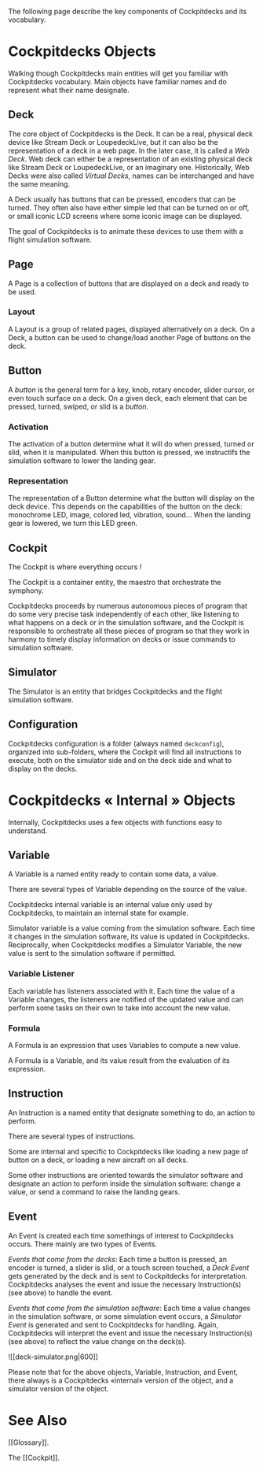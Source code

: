 The following page describe the key components of Cockpitdecks and its vocabulary.

# Cockpitdecks Objects

Walking though Cockpitdecks main entities will get you familiar with Cockpitdecks vocabulary. Main objects have familiar names and do represent what their name designate.

## Deck

The core object of Cockpitdecks is the Deck. It can be a real, physical deck device like Stream Deck or LoupedeckLive, but it can also be the representation of a deck in a web page. In the later case, it is called a *Web Deck*. Web deck can either be a representation of an existing physical deck like Stream Deck or LoupedeckLive, or an imaginary one. Historically, Web Decks were also called *Virtual Decks*, names can be interchanged and have the same meaning.

A Deck usually has buttons that can be pressed, encoders that can be turned. They often also have either simple led that can be turned on or off, or small iconic LCD screens where some iconic image can be displayed.

The goal of Cockpitdecks is to animate these devices to use them with a flight simulation software.

## Page

A Page is a collection of buttons that are displayed on a deck and ready to be used.

### Layout

A Layout is a group of related pages, displayed alternatively on a deck. On a Deck, a button can be used to change/load another Page of buttons on the deck.

## Button

A *button* is the general term for a key, knob, rotary encoder, slider cursor, or even touch surface on a deck. On a given deck, each element that can be pressed, turned, swiped, or slid is a *button*.

### Activation

The activation of a button determine what it will do when pressed, turned or slid, when it is manipulated.
When this button is pressed, we instructifs the simulation software to lower the landing gear.

### Representation

The representation of a Button determine what the button will display on the deck device. This depends on the capabilities of the button on the deck: monochrome LED, image, colored led, vibration, sound... 
When the landing gear is lowered, we turn this LED green.

## Cockpit

The Cockpit is where everything occurs *!*

The Cockpit is a container entity, the maestro that orchestrate the symphony.

Cockpitdecks proceeds by numerous autonomous pieces of program that do some very precise task independently of each other, like listening to what happens on a deck or in the simulation software, and the Cockpit is responsible to orchestrate all these pieces of program so that they work in harmony to timely display information on decks or issue commands to simulation software.

## Simulator

The Simulator is an entity that bridges Cockpitdecks and the flight simulation software.

## Configuration

Cockpitdecks configuration is a folder (always named `deckconfig`), organized into sub-folders, where the Cockpit will find all instructions to execute, both on the simulator side and on the deck side and what to display on the decks.

# Cockpitdecks « Internal » Objects

Internally, Cockpitdecks uses a few objects with functions easy to understand.

## Variable

A Variable is a named entity ready to contain some data, a value.

There are several types of Variable depending on the source of the value.

Cockpitdecks internal variable is an internal value only used by Cockpitdecks, to maintain an internal state for example.

Simulator variable is a value coming from the simulation software. Each time it changes in the simulation software, its value is updated in Cockpitdecks. Reciprocally, when Cockpitdecks modifies a Simulator Variable, the new value is sent to the simulation software if permitted.

### Variable Listener

Each variable has listeners associated with it. Each time the value of a Variable changes, the listeners are notified of the updated value and can perform some tasks on their own to take into account the new value.

### Formula

A Formula is an expression that uses Variables to compute a new value.

A Formula is a Variable, and its value result from the evaluation of its expression.

## Instruction

An Instruction is a named entity that designate something to do, an action to perform.

There are several types of instructions.

Some are internal and specific to Cockpitdecks like loading a new page of button on a deck, or loading a new aircraft on all decks.

Some other instructions are oriented towards the simulator software and designate an action to perform inside the simulation software: change a value, or send a command to raise the landing gears.

## Event

An Event is created each time somethings of interest to Cockpitdecks occurs. There mainly are two types of Events.

*Events that come from the decks*: Each time a button is pressed, an encoder is turned, a slider is slid, or a touch screen touched, a *Deck Event* gets generated by the deck and is sent to Cockpitdecks for interpretation. Cockpitdecks analyses the event and issue the necessary Instruction(s) (see above) to handle the event.

*Events that come from the simulation software*: Each time a value changes in the simulation software, or some simulation event occurs, a *Simulator Event* is generated and sent to Cockpitdecks for handling. Again, Cockpitdecks will interpret the event and issue the necessary Instruction(s) (see above) to reflect the value change on the deck(s).

![[deck-simulator.png|600]]

Please note that for the above objects, Variable, Instruction, and Event, there always is a Cockpitdecks «internal» version of the object, and a simulator version of the object.

# See Also

[[Glossary]].

The [[Cockpit]].
